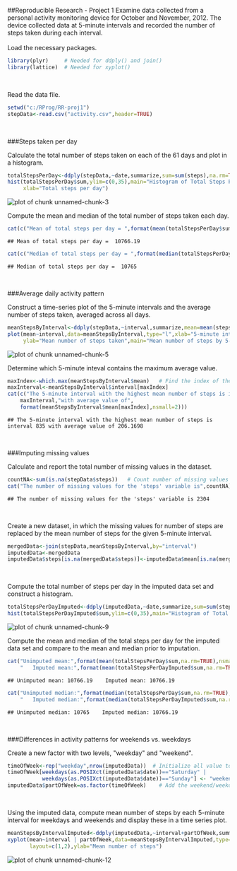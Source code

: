 ##Reproducible Research - Project 1 
Examine data collected from a personal activity monitoring device for October and November, 2012. The device collected data at 5-minute intervals and recorded the number of steps taken during each interval.  
<br />
Load the necessary packages.


```r
library(plyr)     # Needed for ddply() and join()
library(lattice)  # Needed for xyplot()
```
<br />

Read the data file.

```r
setwd("c:/RProg/RR-proj1")   
stepData<-read.csv("activity.csv",header=TRUE)
```
<br />  

###Steps taken per day  

Calculate the total number of steps taken on each of the 61 days and plot in a histogram.

```r
totalStepsPerDay<-ddply(stepData,~date,summarize,sum=sum(steps),na.rm=TRUE)
hist(totalStepsPerDay$sum,ylim=c(0,35),main="Histogram of Total Steps Per Day",
     xlab="Total steps per day")
```

![plot of chunk unnamed-chunk-3](figure/unnamed-chunk-3-1.png) 
<br />

Compute the mean and median of the total number of steps taken each day.

```r
cat(c("Mean of total steps per day = ",format(mean(totalStepsPerDay$sum,na.rm=TRUE),nsmall=2)))
```

```
## Mean of total steps per day =  10766.19
```

```r
cat(c("Median of total steps per day = ",format(median(totalStepsPerDay$sum,na.rm=TRUE),nsmall=2)))
```

```
## Median of total steps per day =  10765
```
<br />  

###Average daily activity pattern  

Construct a time-series plot of the 5-minute intervals and the average number of steps taken, averaged across all days.

```r
meanStepsByInterval<-ddply(stepData,~interval,summarize,mean=mean(steps,na.rm=TRUE))
plot(mean~interval,data=meanStepsByInterval,type="l",xlab="5-minute interval",
     ylab="Mean number of steps taken",main="Mean number of steps by 5-minute interval")
```

![plot of chunk unnamed-chunk-5](figure/unnamed-chunk-5-1.png) 
<br />

Determine which 5-minute inteval contains the maximum average value.

```r
maxIndex<-which.max(meanStepsByInterval$mean)   # Find the index of the maximum mean
maxInterval<-meanStepsByInterval$interval[maxIndex]  
cat(c("The 5-minute interval with the highest mean number of steps is interval",
    maxInterval,"with average value of",
    format(meanStepsByInterval$mean[maxIndex],nsmall=2)))
```

```
## The 5-minute interval with the highest mean number of steps is interval 835 with average value of 206.1698
```
<br />

###Imputing missing values

Calculate and report the total number of missing values in the dataset.

```r
countNA<-sum(is.na(stepData$steps))   # Count number of missing values for 'steps' variable
cat("The number of missing values for the 'steps' variable is",countNA)
```

```
## The number of missing values for the 'steps' variable is 2304
```
<br />

Create a new dataset, in which the missing values for number of steps are replaced by the mean number of steps for the given 5-minute interval.

```r
mergedData<-join(stepData,meanStepsByInterval,by="interval")
imputedData<-mergedData
imputedData$steps[is.na(mergedData$steps)]<-imputedData$mean[is.na(mergedData$steps)]
```
<br />

Compute the total number of steps per day in the imputed data set and construct a histogram.

```r
totalStepsPerDayImputed<-ddply(imputedData,~date,summarize,sum=sum(steps),na.rm=TRUE)
hist(totalStepsPerDayImputed$sum,ylim=c(0,35),main="Histogram of Total Steps Per Day for Imputed Data",xlab="Total steps per day")
```

![plot of chunk unnamed-chunk-9](figure/unnamed-chunk-9-1.png) 
<br />

Compute the mean and median of the total steps per day for the imputed data set and compare to the mean and median prior to imputation.

```r
cat("Unimputed mean:",format(mean(totalStepsPerDay$sum,na.rm=TRUE),nsmall=2),
    "   Imputed mean:",format(mean(totalStepsPerDayImputed$sum,na.rm=TRUE),nsmall=2))
```

```
## Unimputed mean: 10766.19    Imputed mean: 10766.19
```

```r
cat("Unimputed median:",format(median(totalStepsPerDay$sum,na.rm=TRUE),nsmall=2),
    "   Imputed median:",format(median(totalStepsPerDayImputed$sum,na.rm=TRUE),nsmall=2))
```

```
## Unimputed median: 10765    Imputed median: 10766.19
```
<br />

###Differences in activity patterns for weekends vs. weekdays  

Create a new factor with two levels, "weekday" and "weekend".

```r
timeOfWeek<-rep("weekday",nrow(imputedData))  # Initialize all value to 'weekday'
timeOfWeek[weekdays(as.POSIXct(imputedData$date))=="Saturday" | 
           weekdays(as.POSIXct(imputedData$date))=="Sunday"] <- "weekend"  
imputedData$partOfWeek=as.factor(timeOfWeek)    # Add the weekend/weekday variable as a factor 
```
<br />

Using the imputed data, compute mean number of steps by each 5-minute interval for weekdays and weekends and display these in a time series plot.

```r
meanStepsByIntervalImputed<-ddply(imputedData,~interval+partOfWeek,summarize,mean=mean(steps,na.rm=TRUE))
xyplot(mean~interval | partOfWeek,data=meanStepsByIntervalImputed,type="l",
       layout=c(1,2),ylab="Mean number of steps")
```

![plot of chunk unnamed-chunk-12](figure/unnamed-chunk-12-1.png) 

